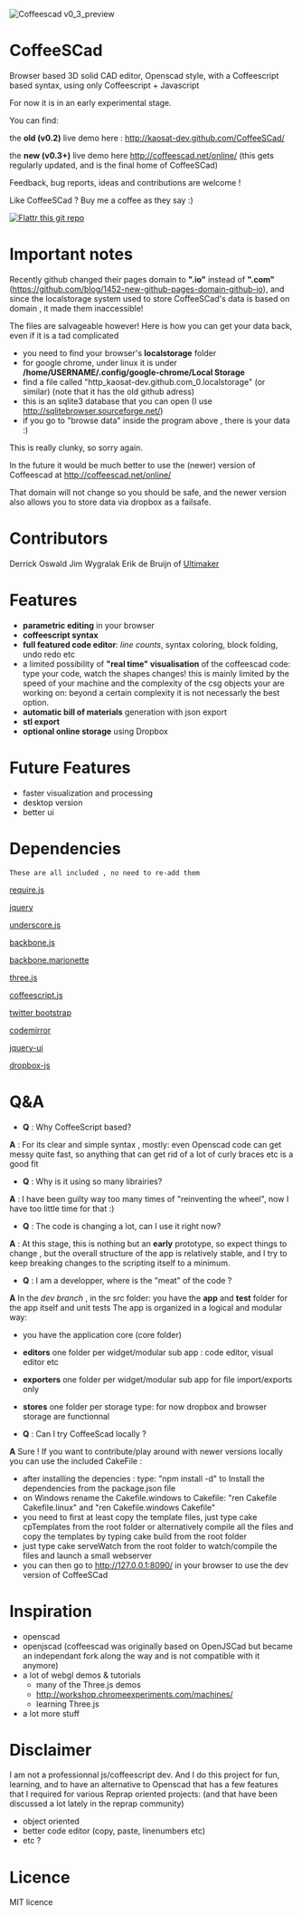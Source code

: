 ![Coffeescad v0_3_preview](https://raw.github.com/kaosat-dev/CoffeeSCad/dev/coffeescad_v0.3.0_pre.png)

CoffeeSCad
=============

Browser based 3D solid CAD editor, Openscad style, with a Coffeescript based syntax, using only Coffeescript + Javascript

For now it is in an early experimental stage.

You can find:

 the **old (v0.2)** live demo here : http://kaosat-dev.github.com/CoffeeSCad/
 
 the **new (v0.3+)** live demo here http://coffeescad.net/online/ (this gets regularly updated, and is the final home of CoffeeSCad)


Feedback, bug reports, ideas and contributions are welcome !



Like CoffeeSCad ? Buy me a coffee as they say :)

[![Flattr this git repo](http://api.flattr.com/button/flattr-badge-large.png)](https://flattr.com/submit/auto?user_id=ckaos&url=https://github.com/kaosat-dev/CoffeeSCad&title=CoffeeSCad&language=&tags=github&category=software)


Important notes 
================

Recently github changed their pages domain to **".io"** instead of **".com"** (https://github.com/blog/1452-new-github-pages-domain-github-io), and since the localstorage system used to store CoffeeSCad's
data is based on domain , it made them inaccessible!

The files are salvageable however! Here is how you can get your data back, even if it is a tad complicated
- you need to find your browser's **localstorage** folder 
- for google chrome, under linux it is under **/home/USERNAME/.config/google-chrome/Local Storage** 
- find a file called "http_kaosat-dev.github.com_0.localstorage" (or similar) (note that it has the old github adress)
- this is an sqlite3 database that you can open (I use http://sqlitebrowser.sourceforge.net/) 
- if you go to "browse data" inside the program above , there is your data :)

This is really clunky, so sorry again.

In the future it would be much better to use the (newer) version of Coffeescad at 
http://coffeescad.net/online/

That domain will not change so you should be safe, and the newer version also allows you to store data via dropbox as a failsafe.



Contributors
=============
Derrick Oswald
Jim Wygralak
Erik de Bruijn of [Ultimaker](http://www.ultimaker.com)


Features
=============
- **parametric editing** in your browser
- **coffeescript syntax**
- **full featured code editor**: *line counts*, syntax coloring, block folding, undo redo etc
- a limited possibility of **"real time" visualisation** of the coffeescad code: type your code, watch the shapes changes!
this is mainly limited by the speed of your machine and the complexity of the csg objects your are working on: beyond a certain complexity
it is not necessarly the best option.
- **automatic bill of materials** generation with json export
- **stl export**
- **optional online storage** using Dropbox


Future Features
===============
- faster visualization and processing 
- desktop version
- better ui 


Dependencies 
=============

	These are all included , no need to re-add them
	
	
[require.js](http://requirejs.org/)

[jquery](http://jquery.com/)

[underscore.js](http://underscorejs.org/)

[backbone.js](http://backbonejs.org/)

[backbone.marionette](http://marionettejs.com/)

[three.js](https://github.com/mrdoob/three.js/)

[coffeescript.js](http://coffeescript.org/)

[twitter bootstrap](http://twitter.github.com/bootstrap/)

[codemirror](http://codemirror.net/)

[jquery-ui](http://jqueryui.com/)

[dropbox-js](https://github.com/dropbox/dropbox-js)
	

Q&A
=============
- **Q** : Why CoffeeScript based?

 **A** : For its clear and simple syntax , mostly: even Openscad code can get messy quite fast, so anything that
can get rid of a lot of curly braces etc is a good fit

- **Q** : Why is it using so many librairies?

 **A** : I have been guilty way too many times of "reinventing the wheel", now I have too little time for that :) 
 
- **Q** : The code is changing a lot, can I use it right now?

 **A** : At this stage, this is nothing but an **early** prototype, so expect things to change , but the overall structure of the app
 is relatively stable, and I try to keep breaking changes to the scripting itself to a minimum.
 
- **Q** : I am a developper, where is the "meat" of the code ?

 **A** In the *dev branch* , in the src folder: you have the **app** and **test** folder for the app itself and unit tests
 The app is organized in a logical and modular way: 
   - you have the application core (core folder)
   - **editors** one folder per widget/modular sub app : code editor, visual editor etc
   - **exporters** one folder per widget/modular sub app for file import/exports only
   - **stores** one folder per storage type: for now dropbox and browser storage are functionnal
 
- **Q** : Can I try CoffeeScad locally ?

 **A** Sure !  If you want to contribute/play around with newer versions locally
 you can use the included CakeFile : 
 - after installing the depencies : type: "npm install -d" to Install the dependencies from the package.json file
 - on Windows rename the Cakefile.windows to Cakefile: "ren Cakefile Cakefile.linux" and "ren Cakefile.windows Cakefile"
 - you need to first at least copy the template files, just type cake cpTemplates from the root folder
   or alternatively compile all the files and copy the templates by typing cake build from the root folder
 - just type cake serveWatch from the root folder to watch/compile the files and launch a small webserver
 - you can then go to  http://127.0.0.1:8090/ in your browser to use the dev version of CoffeeSCad
 
 
Inspiration
=============
- openscad 
- openjscad (coffeescad was originally based on OpenJSCad but became an independant fork along the way and is not compatible with it anymore)
- a lot of webgl demos & tutorials
	- many of the Three.js demos
	- http://workshop.chromeexperiments.com/machines/
	- learning Three.js
- a lot more stuff

Disclaimer
=============
I am not a professionnal js/coffeescript dev. And I do this project for fun, learning, and to have an alternative to Openscad
that has a few features that I required for various Reprap oriented projects: (and that have been discussed a lot lately
in the reprap community)
 - object oriented
 - better code editor (copy, paste, linenumbers etc)
 - etc ?

Licence
=============
MIT licence
